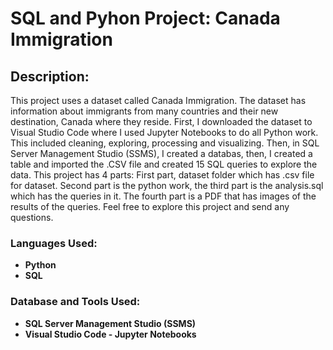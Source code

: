 # SQL and Pyhon Project: Canada Immigration


## Description: 
This project uses a dataset called Canada Immigration. The dataset has information about immigrants from many countries and their new destination, Canada where they reside. First, I downloaded the dataset to Visual Studio Code where I used Jupyter Notebooks to do all Python work. This included cleaning, exploring, processing and visualizing. Then, in SQL Server Management Studio (SSMS), I created a databas, then, I created a table and imported the .CSV file and created 15 SQL queries to explore the data. This project has 4 parts: First part, dataset folder which has .csv file for dataset. Second part is the python work, the third part is the analysis.sql which has the queries in it. The fourth part is a PDF that has images of the results of the queries. Feel free to explore this project and send any questions.  
### Languages Used:
 + **Python**
 + **SQL**
### Database and Tools Used:
 + **SQL Server Management Studio (SSMS)** 
 + **Visual Studio Code - Jupyter Notebooks** 
